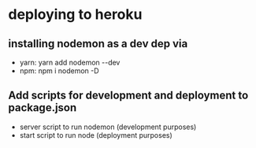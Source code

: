# deploying to heroku

## installing nodemon as a dev dep via

- yarn: yarn add nodemon --dev
- npm: npm i nodemon -D

## Add scripts for development and deployment to package.json

- server script to run nodemon (development purposes)
- start script to run node (deployment purposes)
